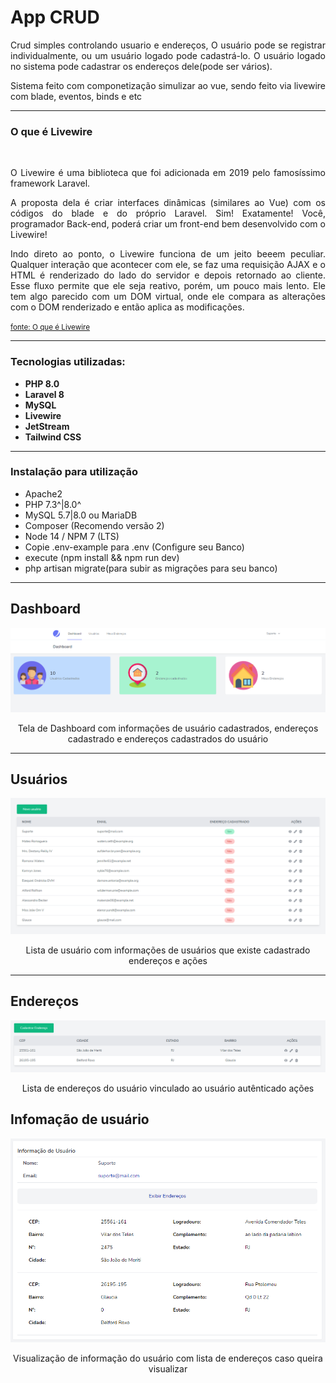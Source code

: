 # App CRUD

<p align='justify'>Crud simples controlando usuario e endereços, O usuário pode se registrar individualmente, ou um usuário logado pode cadastrá-lo. O usuário logado no sistema pode cadastrar os endereços dele(pode ser vários).</p>
<p align='justify'>Sistema feito com componetização simulizar ao vue, sendo feito via livewire com blade, eventos, binds e etc</p>

<hr/>

### O que é Livewire
<br/>
<p align='justify'>O Livewire é uma biblioteca que foi adicionada em 2019 pelo famosíssimo framework Laravel.</p>

<p align='justify'>A proposta dela é criar interfaces dinâmicas (similares ao Vue) com os códigos do blade e do próprio Laravel. Sim! Exatamente! Você, programador Back-end, poderá criar um front-end bem desenvolvido com o Livewire!</p>

<p align='justify'>Indo direto ao ponto, o Livewire funciona de um jeito beeem peculiar. Qualquer interação que acontecer com ele, se faz uma requisição AJAX e o HTML é renderizado do lado do servidor e depois retornado ao cliente. Esse fluxo permite que ele seja reativo, porém, um pouco mais lento. Ele tem algo parecido com um DOM virtual, onde ele compara as alterações com o DOM renderizado e então aplica as modificações.</p>

<small>[fonte: O que é Livewire](https://fireworkweb.com.br/livewire/#:~:text=O%20Livewire%20%C3%A9%20uma%20biblioteca,blade%20e%20do%20pr%C3%B3prio%20Laravel)</small>

<hr/>

### Tecnologias utilizadas:

- **PHP 8.0**
- **Laravel 8**
- **MySQL**
- **Livewire**
- **JetStream**
- **Tailwind CSS**

<hr/>

### Instalação para utilização

- Apache2
- PHP 7.3^|8.0^
- MySQL 5.7|8.0 ou MariaDB
- Composer (Recomendo versão 2)
- Node 14 / NPM 7 (LTS)
- Copie .env-example para .env (Configure seu Banco)
- execute (npm install && npm run dev)
- php artisan migrate(para subir as migrações para seu banco)

<hr/>

## Dashboard
![](/public/images_md/dashboard.png)
<p align='center'>Tela de Dashboard com informações de usuário cadastrados, endereços cadastrado e endereços cadastrados do usuário</p>

<hr/>

## Usuários
![](/public/images_md/users.png)
<p align='center'>Lista de usuário com informações de usuários que existe cadastrado endereços e ações</p>

<hr/>

## Endereços
![](/public/images_md/addresses.png)
<p align='center'>Lista de endereços do usuário vinculado ao usuário autênticado ações</p>

## Infomação de usuário
![](/public/images_md/info_user.png)
<p align='center'>Visualização de informação do usuário com lista de endereços caso queira visualizar</p>
